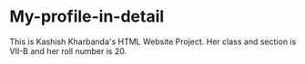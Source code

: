 # My-profile-in-detail
This is Kashish Kharbanda's HTML Website Project. Her class and section is VII-B and her roll number is 20.
